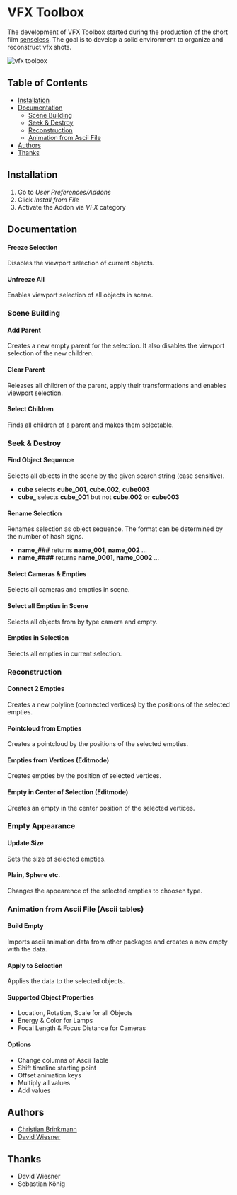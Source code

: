 # VFX Toolbox

The development of VFX Toolbox started during the production of the short film [senseless](https://vimeo.com/76863099). The goal is to develop a solid environment to organize and reconstruct vfx shots. 

![vfx toolbox](http://zblur.de/github/vfxtoolbox/vfxtoolbox_151_ui-objectmode-2.jpg "vfxtoolbox 1.05.1 UI-Object Mode")

## Table of Contents

- [Installation](#installation)
- [Documentation](#documentation)
    - [Scene Building](#scene-building)
    - [Seek & Destroy](#seek--destroy)
    - [Reconstruction](#reconstruction)
    - [Animation from Ascii File](#animation-from-ascii-file-ascii-tables)
- [Authors](#authors)
- [Thanks](#thanks)

## Installation

1. Go to *User Preferences/Addons*
1. Click *Install from File*
1. Activate the Addon via *VFX* category

## Documentation

#### Freeze Selection
Disables the viewport selection of current objects.

#### Unfreeze All
Enables viewport selection of all objects in scene.

### Scene Building

#### Add Parent
Creates a new empty parent for the selection. It also disables the viewport selection of the new children.

#### Clear Parent
Releases all children of the parent, apply their transformations and enables viewport selection.

#### Select Children
Finds all children of a parent and makes them selectable.

### Seek & Destroy

#### Find Object Sequence
Selects all objects in the scene by the given search string (case sensitive).  
- **cube** selects **cube_001**, **cube.002**, **cube003**
- **cube_** selects **cube_001** but not **cube.002** or **cube003**

#### Rename Selection
Renames selection as object sequence. The format can be determined by the number of hash signs.
- **name_###** returns **name_001**, **name_002** ...  
- **name_####** returns **name_0001**, **name_0002** ...

#### Select Cameras & Empties
Selects all cameras and empties in scene.

#### Select all Empties in Scene
Selects all objects from by type camera and empty.

#### Empties in Selection
Selects all empties in current selection.

### Reconstruction

#### Connect 2 Empties
Creates a new polyline (connected vertices) by the positions of the selected empties.

#### Pointcloud from Empties
Creates a pointcloud by the positions of the selected empties.

#### Empties from Vertices (Editmode)
Creates empties by the position of selected vertices.

#### Empty in Center of Selection (Editmode)
Creates an empty in the center position of the selected vertices.

### Empty Appearance

#### Update Size
Sets the size of selected empties.

#### Plain, Sphere etc.
Changes the appearence of the selected empties to choosen type.

### Animation from Ascii File (Ascii tables)

#### Build Empty 
Imports ascii animation data from other packages and creates a new empty with the data.

#### Apply to Selection
Applies the data to the selected objects.

#### Supported Object Properties
- Location, Rotation, Scale for all Objects  
- Energy & Color for Lamps
- Focal Length & Focus Distance for Cameras

#### Options
- Change columns of Ascii Table   
- Shift timeline starting point  
- Offset animation keys  
- Multiply all values  
- Add values  


## Authors

- [Christian Brinkmann](https://vimeo.com/qwertz)
- [David Wiesner](https://github.com/DavidWiesner)

## Thanks

- David Wiesner
- Sebastian König

